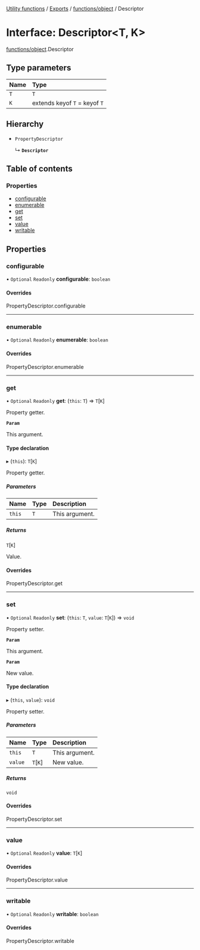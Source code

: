 [Utility functions](../index.md) / [Exports](../modules.md) / [functions/object](../modules/functions_object.md) / Descriptor

# Interface: Descriptor\<T, K\>

[functions/object](../modules/functions_object.md).Descriptor

## Type parameters

| Name | Type |
| :------ | :------ |
| `T` | `T` |
| `K` | extends keyof `T` = keyof `T` |

## Hierarchy

- `PropertyDescriptor`

  ↳ **`Descriptor`**

## Table of contents

### Properties

- [configurable](functions_object.Descriptor.md#configurable)
- [enumerable](functions_object.Descriptor.md#enumerable)
- [get](functions_object.Descriptor.md#get)
- [set](functions_object.Descriptor.md#set)
- [value](functions_object.Descriptor.md#value)
- [writable](functions_object.Descriptor.md#writable)

## Properties

### configurable

• `Optional` `Readonly` **configurable**: `boolean`

#### Overrides

PropertyDescriptor.configurable

___

### enumerable

• `Optional` `Readonly` **enumerable**: `boolean`

#### Overrides

PropertyDescriptor.enumerable

___

### get

• `Optional` `Readonly` **get**: (`this`: `T`) => `T`[`K`]

Property getter.

**`Param`**

This argument.

#### Type declaration

▸ (`this`): `T`[`K`]

Property getter.

##### Parameters

| Name | Type | Description |
| :------ | :------ | :------ |
| `this` | `T` | This argument. |

##### Returns

`T`[`K`]

Value.

#### Overrides

PropertyDescriptor.get

___

### set

• `Optional` `Readonly` **set**: (`this`: `T`, `value`: `T`[`K`]) => `void`

Property setter.

**`Param`**

This argument.

**`Param`**

New value.

#### Type declaration

▸ (`this`, `value`): `void`

Property setter.

##### Parameters

| Name | Type | Description |
| :------ | :------ | :------ |
| `this` | `T` | This argument. |
| `value` | `T`[`K`] | New value. |

##### Returns

`void`

#### Overrides

PropertyDescriptor.set

___

### value

• `Optional` `Readonly` **value**: `T`[`K`]

#### Overrides

PropertyDescriptor.value

___

### writable

• `Optional` `Readonly` **writable**: `boolean`

#### Overrides

PropertyDescriptor.writable
